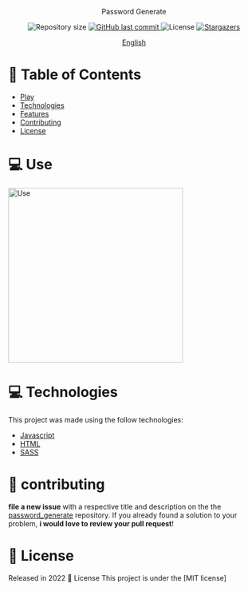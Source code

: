 <p align="center">
      Password Generate
</p>

<p align="center">	
  <img alt="Repository size" src="https://img.shields.io/github/repo-size/Pedro749/password_generate?color=774DD6">

  <a href="https://github.com/Pedro749/jogo_da_velha/commits">
    <img alt="GitHub last commit" src="https://img.shields.io/github/last-commit/Pedro749/password_generate?color=774DD6">
  </a> 
  <img alt="License" src="https://img.shields.io/badge/license-MIT-8257E5">
  <a href="https://github.comPedro749/jogo_da_velha/stargazers">
    <img alt="Stargazers" src="https://img.shields.io/github/stars/Pedro749/password_generate?color=8257E5&logo=github">
  </a>
</p>

<p align="center">
    <a href="README.md">English</a>
  
 </p>

# :pushpin: Table of Contents

- [Play](#computer-play)
- [Technologies](#computer-technologies)
- [Features](#rocket-features)
- [Contributing](#tada-contributing)
- [License](#closed_book-license)

# :computer: Use

[<img alt="Use" width="350px" src="[https://raw.githubusercontent.com/Colgate13/jogo_da_velha/main/img/tictactoe.png](https://user-images.githubusercontent.com/69980288/214146236-2e3b161a-1608-4175-9618-1f3a2ffd129b.jpg)" />](https://pedro749.github.io/password_generate/)

# :computer: Technologies 

This project was made using the follow technologies:

- [Javascript](https://www.javascript.com/)
- [HTML](https://developer.mozilla.org/en-US/docs/Web/HTML)
- [SASS](https://sass-lang.com/)

# :tada: contributing

**file a new issue** with a respective title and description on the the [password_generate](https://github.com/Pedro749/passeord_generate/issues) repository. If you already found a solution to your problem, **i would love to review your pull request**!

# :closed_book: License

Released in 2022 :closed_book: License
This project is under the [MIT license]

